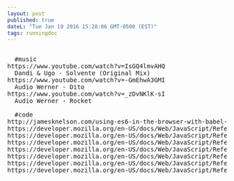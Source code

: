 ```yaml
---
layout: post
published: true
dateL: "Tue Jan 19 2016 15:28:06 GMT-0500 (EST)"
tags: runningdoc
---
```


<pre>

  #music
https://www.youtube.com/watch?v=IsGQ4lmvAHQ
  Dandi & Ugo - Solvente (Original Mix)
https://www.youtube.com/watch?v=-GmEhwA3GMI
  Audio Werner - Dito
https://www.youtube.com/watch?v=_zDvNKlK-sI
  Audio Werner - Rocket

  #code
http://jamesknelson.com/using-es6-in-the-browser-with-babel-6-and-webpack/
https://developer.mozilla.org/en-US/docs/Web/JavaScript/Reference/Functions/Arrow_functions
https://developer.mozilla.org/en-US/docs/Web/JavaScript/Reference/Global_Objects/Object/values
https://developer.mozilla.org/en-US/docs/Web/JavaScript/Reference/Global_Objects/Object/entries#Browser_compatibility
https://developer.mozilla.org/en-US/docs/Web/JavaScript/Reference/Global_Objects/Object/getOwnPropertyNames
https://developer.mozilla.org/en-US/docs/Web/JavaScript/Reference/Global_Objects/Array/forEach
https://developer.mozilla.org/en-US/docs/Web/JavaScript/Reference/Global_Objects/Array/%40%40iterator
https://developer.mozilla.org/en-US/docs/Web/JavaScript/Reference/Statements/for...of


</pre>

